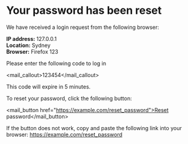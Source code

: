 <return subject="{{ @intl.common.more_info }}"/>

# Your password has been reset

We have received a login request from the following browser:

**IP address:** 127.0.0.1<br>
**Location:** Sydney<br>
**Browser:** Firefox 123

Please enter the following code to log in

<mail_callout>123454</mail_callout>

This code will expire in 5 minutes.

To reset your password, click the following button:

<mail_button href="https://example.com/reset_password">Reset password</mail_button>

If the button does not work, copy and paste the following link into your browser: https://example.com/reset_password
